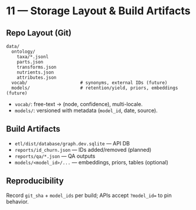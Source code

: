# 11 — Storage Layout & Build Artifacts

## Repo Layout (Git)

```
data/
  ontology/
    taxa/*.jsonl
    parts.json
    transforms.json
    nutrients.json
    attributes.json
  vocab/                    # synonyms, external IDs (future)
  models/                   # retention/yield, priors, embeddings (future)
```

- `vocab/`: free-text → (node, confidence), multi-locale.
- `models/`: versioned with metadata (`model_id`, date, source).

## Build Artifacts

- `etl/dist/database/graph.dev.sqlite` — API DB
- `reports/id_churn.json` — IDs added/removed (planned)
- `reports/qa/*.json` — QA outputs
- `models/<model_id>/...` — embeddings, priors, tables (optional)

## Reproducibility

Record `git_sha` + `model_ids` per build; APIs accept `?model_id=` to pin behavior.
